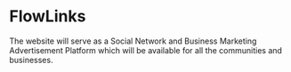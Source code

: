 # FlowLinks
The website will serve as a Social Network and Business Marketing Advertisement Platform which will be available for all the communities and businesses.
